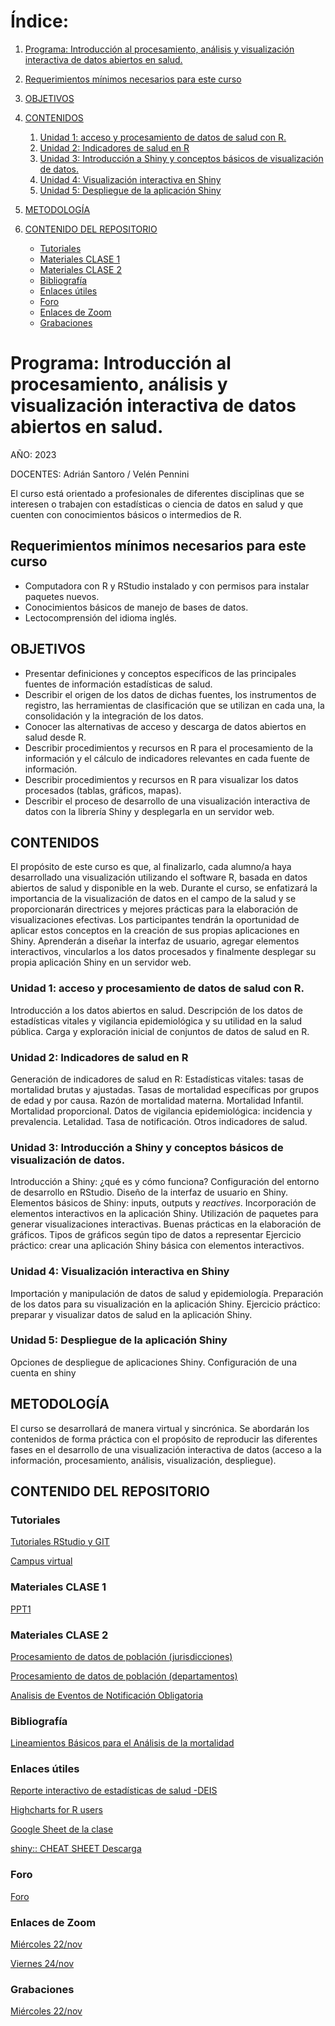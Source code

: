 <!-- Índice -->
# **Índice:**

1. [Programa: Introducción al procesamiento, análisis y visualización interactiva de datos abiertos en salud.](#programa-introducción-al-procesamiento-análisis-y-visualización-interactiva-de-datos-abiertos-en-salud)
2. [Requerimientos mínimos necesarios para este curso](#requerimientos-m%C3%ADnimos-necesarios-para-este-curso)
3. [OBJETIVOS](#objetivos)
4. [CONTENIDOS](#contenidos)
    1. [Unidad 1: acceso y procesamiento de datos de salud con R.](#unidad-1-acceso-y-procesamiento-de-datos-de-salud-con-r)
    2. [Unidad 2: Indicadores de salud en R](#unidad-2-indicadores-de-salud-en-r)
    3. [Unidad 3: Introducción a Shiny y conceptos básicos de visualización de datos.](#unidad-3-introducción-a-shiny-y-conceptos-básicos-de-visualización-de-datos)
    4. [Unidad 4: Visualización interactiva en Shiny](#unidad-4-visualización-interactiva-en-shiny)
    5. [Unidad 5: Despliegue de la aplicación Shiny](#unidad-5-despliegue-de-la-aplicación-shiny)
     
5. [METODOLOGÍA](#metodología)
      
6. [CONTENIDO DEL REPOSITORIO](#contenido-del-repositorio)
    - [Tutoriales](#tutoriales)
    - [Materiales CLASE 1](#materiales-clase-1)
    - [Materiales CLASE 2](#materiales-clase-2)
    - [Bibliografía](#bibliografía)
    - [Enlaces útiles](#enlaces-útiles)
    - [Foro](#foro)
    - [Enlaces de Zoom](#enlaces-de-zoom)
    - [Grabaciones](#grabaciones)
   

<!-- Contenido -->

# **Programa: Introducción al procesamiento, análisis y visualización interactiva de datos abiertos en salud.**

AÑO: 2023

DOCENTES: Adrián Santoro / Velén Pennini

El curso está orientado a profesionales de diferentes disciplinas que se interesen o trabajen con estadísticas o ciencia de datos en salud y que cuenten con conocimientos básicos o intermedios de R.

## Requerimientos mínimos necesarios para este curso 

- Computadora con R y RStudio instalado y con permisos para instalar paquetes nuevos.
- Conocimientos básicos de manejo de bases de datos.
- Lectocomprensión del idioma inglés.


## **OBJETIVOS**

- Presentar definiciones y conceptos específicos de las principales fuentes de información estadísticas de salud.
- Describir el origen de los datos de dichas fuentes, los instrumentos de registro, las herramientas de clasificación que se utilizan en cada una, la consolidación y la integración de los datos.
- Conocer las alternativas de acceso y descarga de datos abiertos en salud desde R.
- Describir procedimientos y recursos en R para el procesamiento de la información y el cálculo de indicadores relevantes en cada fuente de información.
- Describir procedimientos y recursos en R para visualizar los datos procesados (tablas, gráficos, mapas).
- Describir el proceso de desarrollo de una visualización interactiva de datos con la librería Shiny y desplegarla en un servidor web.


## **CONTENIDOS** 

El propósito de este curso es que, al finalizarlo, cada alumno/a haya desarrollado una visualización utilizando el software R, basada en datos abiertos de salud y disponible en la web. Durante el curso, se enfatizará la importancia de la visualización de datos en el campo de la salud y se proporcionarán directrices y mejores prácticas para la elaboración de visualizaciones efectivas. Los participantes tendrán la oportunidad de aplicar estos conceptos en la creación de sus propias aplicaciones en Shiny. Aprenderán a diseñar la interfaz de usuario, agregar elementos interactivos, vincularlos a los datos procesados y finalmente desplegar su propia aplicación Shiny en un servidor web.

### Unidad 1: acceso y procesamiento de datos de salud con R. 

Introducción a los datos abiertos en salud. Descripción de los datos de estadísticas vitales y vigilancia epidemiológica y su utilidad en la salud pública. Carga y exploración inicial de conjuntos de datos de salud en R.

### Unidad 2: Indicadores de salud en R 

Generación de indicadores de salud en R: Estadísticas vitales: tasas de mortalidad brutas y ajustadas. Tasas de mortalidad específicas por grupos de edad y por causa. Razón de mortalidad materna. Mortalidad Infantil. Mortalidad proporcional. Datos de vigilancia epidemiológica: incidencia y prevalencia. Letalidad. Tasa de notificación. Otros indicadores de salud.

### Unidad 3: Introducción a Shiny y conceptos básicos de visualización de datos. 

Introducción a Shiny: ¿qué es y cómo funciona? Configuración del entorno de desarrollo en RStudio. Diseño de la interfaz de usuario en Shiny. Elementos básicos de Shiny: inputs, outputs y _reactives_. Incorporación de elementos interactivos en la aplicación Shiny. Utilización de paquetes para generar visualizaciones interactivas.  Buenas prácticas en la elaboración de gráficos. Tipos de gráficos según tipo de datos a representar  Ejercicio práctico: crear una aplicación Shiny básica con elementos interactivos.

### Unidad 4: Visualización interactiva en Shiny 

Importación y manipulación de datos de salud y epidemiología. Preparación de los datos para su visualización en la aplicación Shiny. Ejercicio práctico: preparar y visualizar datos de salud en la aplicación Shiny.

### Unidad 5: Despliegue de la aplicación Shiny 

Opciones de despliegue de aplicaciones Shiny. Configuración de una cuenta en shiny



## **METODOLOGÍA**
El curso se desarrollará de manera virtual y sincrónica. Se abordarán los contenidos de forma práctica con el propósito de reproducir las diferentes fases en el desarrollo de una visualización interactiva de datos (acceso a la información, procesamiento, análisis, visualización, despliegue).


<!--
## **REQUISITOS PARA LA APROBACIÓN DE LA MATERIA**

### EVALUACIÓN
Para la aprobación de la asignatura es necesario cumplimentar el 80% de asistencia a las actividades sincrónicas, tener aprobados todos los Trabajos Prácticos y una evaluación final.
### ASISTENCIA A CLASES
El alumno debe cumplimentar el 80% de asistencia a las clases teóricas.

-->

## **CONTENIDO DEL REPOSITORIO**

### Tutoriales

[Tutoriales RStudio y GIT](https://agsantoro.github.io/untref2023/RMD/RMD002Tutorial/Tutorial1.html)

[Campus virtual](https://presenciales.untref.edu.ar/acceso.cgi)

### Materiales CLASE 1
[PPT1](https://agsantoro.github.io/untref2023/PPT/ppt1.html)
<!-- 
[PPT2](https://agsantoro.github.io/untref2023/PPT/ppt2.html) 
-->


### Materiales CLASE 2
[Procesamiento de datos de población (jurisdicciones)](https://agsantoro.github.io/untref2023/RMD/RMD001_Poblacion/01_ProyeccionesDePoblacion.html)

[Procesamiento de datos de población (departamentos)](https://agsantoro.github.io/untref2023/RMD/RMD004_Deptos/03_ProyeccionesDepartamentos.html)

[Analisis de Eventos de Notificación Obligatoria](https://agsantoro.github.io/untref2023/RMD/RMD003_Analisis/analisis_snvs.html)
<!--
### Materiales CLASE 3
[Procesamiento de datos de mortalidad y cálculo de tasas en lote](https://agsantoro.github.io/untref2023/RMD/RMD005_Tasas/RMD005_tasas.html)

[Grabación clase 3](https://drive.google.com/file/d/1FAyyaD-QBgcEt3Z7tqNKqueq2LcDo-rD/view?usp=sharing)

### Materiales CLASE 4
[PPT3](https://agsantoro.github.io/untref2023/PPT/ppt3.html)

[Practica en shiny 1](https://agsantoro.github.io/untref2023/RMD/RMD006_Practica1/practica_1.html)

[Grabación clase 4](https://drive.google.com/file/d/13t-PJ7m14ewaOJKyMTA7cFNkvIbIMM69/view)

### Materiales CLASE 5

[Tutorial despliegue ShinnyApps](https://agsantoro.github.io/untref2023/RMD/RMD002Tutorial/Tutorial2.html)

[Grabación clase 5](https://drive.google.com/file/d/1CRTpq6H-lcKGLGDsKj-KwNzTNDdxz6Qe/view)

### Materiales CLASE 6

[Grabación clase 6 (parte 1)](https://drive.google.com/file/d/1DameceF-oeyvqnDX75WfPaid3huEZKG8/view)

[Grabación clase 6 (parte 2)](https://drive.google.com/file/d/1wjGSE1L8k4DvevYg4JQ1NtWQshGEVszI/view)
-->

### Bibliografía

[Lineamientos Básicos para el Análisis de la mortalidad](https://iris.paho.org/bitstream/handle/10665.2/34492/9789275319819-spa.pdf?sequence=7&isAllowed=y)

### Enlaces útiles
[Reporte interactivo de estadísticas de salud -DEIS](https://www.argentina.gob.ar/salud/deis/reporte-interactivo)

[Highcharts for R users](https://www.highcharts.com/blog/tutorials/highcharts-for-r-users/)

[Google Sheet de la clase](https://docs.google.com/spreadsheets/d/1tol7FcFKQYHLMx0Zh9hqCG8IkqJdD79WSsdAJTlOJ0E/edit#gid=0)

[shiny:: CHEAT SHEET Descarga](https://github.com/rstudio/cheatsheets/raw/main/shiny.pdf)

### Foro
[Foro](https://github.com/agsantoro/VisualizacionDatos2023/discussions)

### Enlaces de Zoom
[Miércoles 22/nov](https://paho-org.zoom.us/j/82797728601)

[Viernes 24/nov](https://paho-org.zoom.us/j/81894386805)
 

<!--
Miércoles 29/nov: https://paho-org.zoom.us/j/82797728601
Viernes 1/dic: https://paho-org.zoom.us/j/81894386805
 

Miércoles 6/dic: https://paho-org.zoom.us/j/82797728601
Viernes 8/dic: https://paho-org.zoom.us/j/81894386805
 

Miércoles 13/dic: https://paho-org.zoom.us/j/89165491235
Viernes 15/dic: https://paho-org.zoom.us/j/81894386805

-->

### Grabaciones
[Miércoles 22/nov](https://paho-org.zoom.us/rec/share/gOlHDKOu1YqO4gwTGzfhKLGWm8zcIsHc3O4Jqv1s0MzKJA0R4aXhRr_xTctL4Bue.PC0g8lYgYMBPxYJj)
